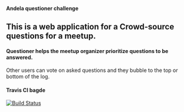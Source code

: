 #### Andela questioner challenge
## This is a web application for a Crowd-source questions for a meetup. 

#### Questioner helps the meetup organizer prioritize questions to be answered.
Other users can vote on asked questions and they bubble to the top or bottom of the log.

#### Travis CI bagde

[![Build Status](https://travis-ci.com/Emile-Nsengimana/Andela.svg?branch=master)](https://travis-ci.com/Emile-Nsengimana/Andela)
